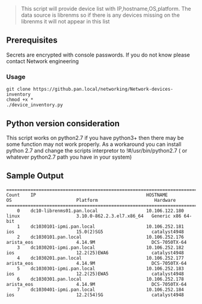 >This script will provide device list with IP,hostname,OS,platform. The data source is librenms so if there is any devices missing on the librenms it will not appear in this list



## Prerequisites
Secrets are encrypted with console passwords. If you do not know please contact Network engineering



### Usage 

```
git clone https://github.pan.local/networking/Network-devices-inventory
chmod +x *
./device_inventory.py 
```



## Python version consideration
This script works on python2.7 if you have python3+ then there may be some function may not work properly.
As a workaround you can install python 2.7 and change the scripts interpretor to !#/usr/bin/python2.7 ( or whatever python2.7 path you have in your system)

## Sample Output 

```
==============================================================================================================================================================
Count    IP                                         HOSTNAME                      OS                        Platform                     Hardware                 
==============================================================================================================================================================
    0    dc10-librenms01.pan.local                  10.106.122.180                linux                     3.10.0-862.2.3.el7.x86_64   Generic x86 64-bit        
    1    dc1030101-ipmi.pan.local                   10.106.252.181                ios                       15.0(2)SG5                  catalyst4948              
    2    dc1030101.pan.local                        10.106.252.176                arista_eos                4.14.9M                     DCS-7050TX-64             
    3    dc1030201-ipmi.pan.local                   10.106.252.182                ios                       12.2(25)EWA6                catalyst4948              
    4    dc1030201.pan.local                        10.106.252.177                arista_eos                4.14.9M                     DCS-7050TX-64             
    5    dc1030301-ipmi.pan.local                   10.106.252.183                ios                       12.2(25)EWA5                catalyst4948              
    6    dc1030301.pan.local                        10.106.252.178                arista_eos                4.14.9M                     DCS-7050TX-64             
    7    dc1030401-ipmi.pan.local                   10.106.252.184                ios                       12.2(54)SG                  catalyst4948              

```
